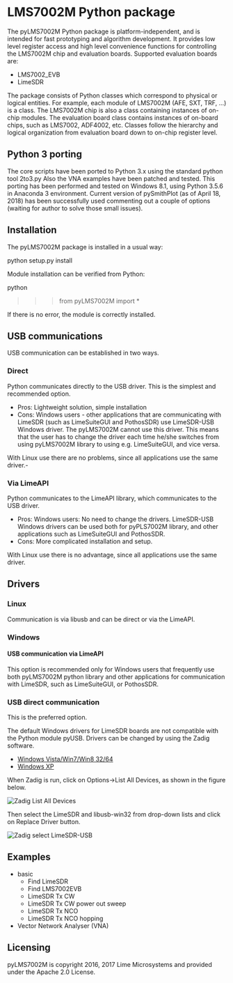 # LMS7002M Python package

The pyLMS7002M Python package is platform-independent, and is intended for fast prototyping
and algorithm development. It provides low level register access and high level convenience functions
for controlling the LMS7002M chip and evaluation boards. Supported evaluation boards are:

* LMS7002_EVB
* LimeSDR

The package consists of Python classes which correspond to physical or logical entities. For
example, each module of LMS7002M (AFE, SXT, TRF, ...) is a class. The LMS7002M chip is also a
class containing instances of on-chip modules. The evaluation board class contains instances of
on-board chips, such as LMS7002, ADF4002, etc. Classes follow the hierarchy and logical
organization from evaluation board down to on-chip register level.

## Python 3 porting

The core scripts have been ported to Python 3.x using the standard python tool 2to3.py
Also the VNA examples have been patched and tested.
This porting has been performed and tested on Windows 8.1, using Python 3.5.6 in Anaconda 3 environment.
Current version of pySmithPlot (as of April 18, 2018) has been successfully used commenting out a couple of options (waiting for author to solve those small issues).

## Installation

The pyLMS7002M package is installed in a usual way:

  python setup.py install

Module installation can be verified from Python:

  python
  >>> from pyLMS7002M import *

If there is no error, the module is correctly installed.


## USB communications

USB communication can be established in two ways.

### Direct

Python communicates directly to the USB driver. This is the simplest and recommended option.

* Pros: Lightweight solution, simple installation
* Cons: Windows users - other applications that are communicating with LimeSDR (such as
LimeSuiteGUI and PothosSDR) use LimeSDR-USB Windows driver. The pyLMS7002M cannot use this driver. This
means that the user has to change the driver each time he/she switches from using
pyLMS7002M library to using e.g. LimeSuiteGUI, and vice versa.

With Linux use there are no problems, since all applications use the same driver.-

### Via LimeAPI

Python communicates to the LimeAPI library, which communicates to the USB driver.

* Pros: Windows users: No need to change the drivers. LimeSDR-USB Windows drivers can be used both for pyPLS7002M library, and
other applications such as LimeSuiteGUI and PothosSDR.
* Cons: More complicated installation and setup.

With Linux use there is no advantage, since all applications use the same driver.

## Drivers

### Linux

Communication is via libusb and can be direct or via the LimeAPI.

### Windows

#### USB communication via LimeAPI

This option is recommended only for Windows users that frequently use both pyLMS7002M python
library and other applications for communication with LimeSDR, such as LimeSuiteGUI, or
PothosSDR.

### USB direct communication

This is the preferred option.

The default Windows drivers for LimeSDR boards are not compatible with the Python module
pyUSB. Drivers can be changed by using the Zadig software.

* [Windows Vista/Win7/Win8 32/64](http://zadig.akeo.ie/downloads/zadig_2.1.0.exe)
* [Windows XP](http://zadig.akeo.ie/downloads/zadig_xp_2.1.0.exe)

When Zadig is run, click on Options->List All Devices, as shown in the figure below.

![Zadig List All Devices](/images/ListAllDevices.jpg)

Then select the LimeSDR and libusb-win32 from drop-down lists and click on Replace Driver button.

![Zadig select LimeSDR-USB](/images/LimeSDR-USB.jpg)

## Examples

* basic
  * Find LimeSDR
  * Find LMS7002EVB
  * LimeSDR Tx CW
  * LimeSDR Tx CW power out sweep
  * LimeSDR Tx NCO 
  * LimeSDR Tx NCO hopping
* Vector Network Analyser (VNA)

## Licensing

pyLMS7002M is copyright 2016, 2017 Lime Microsystems and provided under the Apache 2.0 License.
